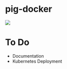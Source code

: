 # pig-docker

![](https://github.com/mpolatcan/pig-docker/workflows/pig-docker/badge.svg)

# To Do

- Documentation
- Kubernetes Deployment
